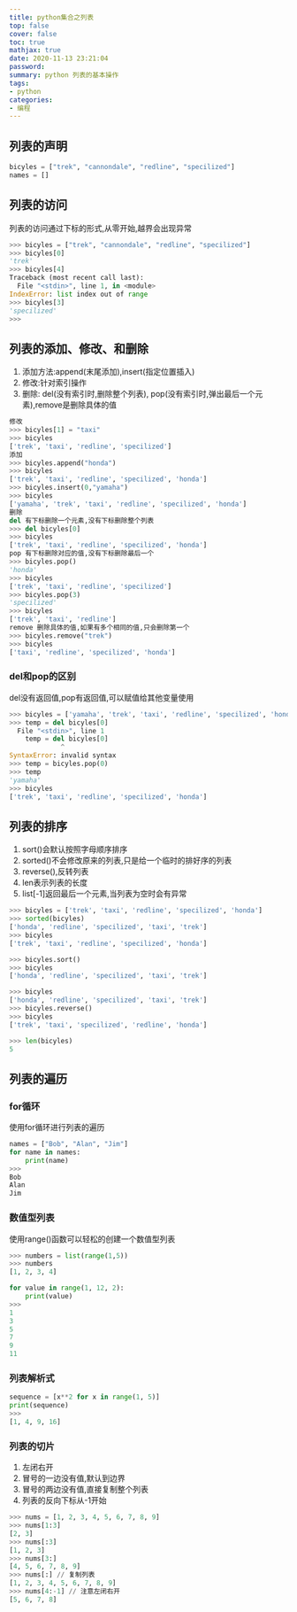 ```yaml
---
title: python集合之列表
top: false
cover: false
toc: true
mathjax: true
date: 2020-11-13 23:21:04
password:
summary: python 列表的基本操作
tags:
- python
categories:
- 编程
---
```


## 列表的声明

``` python
bicyles = ["trek", "cannondale", "redline", "specilized"]
names = []
```

## 列表的访问

列表的访问通过下标的形式,从零开始,越界会出现异常

``` python
>>> bicyles = ["trek", "cannondale", "redline", "specilized"]
>>> bicyles[0]
'trek'
>>> bicyles[4]
Traceback (most recent call last):
  File "<stdin>", line 1, in <module>
IndexError: list index out of range
>>> bicyles[3]
'specilized'
>>>
```

## 列表的添加、修改、和删除

1. 添加方法:append(末尾添加),insert(指定位置插入)
2. 修改:针对索引操作
3. 删除: del(没有索引时,删除整个列表), pop(没有索引时,弹出最后一个元素),remove是删除具体的值

  ``` python
  修改
  >>> bicyles[1] = "taxi"
  >>> bicyles
  ['trek', 'taxi', 'redline', 'specilized']
  添加
  >>> bicyles.append("honda")
  >>> bicyles
  ['trek', 'taxi', 'redline', 'specilized', 'honda']
  >>> bicyles.insert(0,"yamaha")
  >>> bicyles
  ['yamaha', 'trek', 'taxi', 'redline', 'specilized', 'honda']
  删除
  del 有下标删除一个元素,没有下标删除整个列表
  >>> del bicyles[0]
  >>> bicyles
  ['trek', 'taxi', 'redline', 'specilized', 'honda']
  pop 有下标删除对应的值,没有下标删除最后一个
  >>> bicyles.pop()
  'honda'
  >>> bicyles
  ['trek', 'taxi', 'redline', 'specilized']
  >>> bicyles.pop(3)
  'specilized'
  >>> bicyles
  ['trek', 'taxi', 'redline']
  remove 删除具体的值,如果有多个相同的值,只会删除第一个
  >>> bicyles.remove("trek")
  >>> bicyles
  ['taxi', 'redline', 'specilized', 'honda']
  ```

### del和pop的区别

del没有返回值,pop有返回值,可以赋值给其他变量使用

``` python
>>> bicyles = ['yamaha', 'trek', 'taxi', 'redline', 'specilized', 'honda']
>>> temp = del bicyles[0]
  File "<stdin>", line 1
    temp = del bicyles[0]
             ^
SyntaxError: invalid syntax
>>> temp = bicyles.pop(0)
>>> temp
'yamaha'
>>> bicyles
['trek', 'taxi', 'redline', 'specilized', 'honda']
```

## 列表的排序

1. sort()会默认按照字母顺序排序
2. sorted()不会修改原来的列表,只是给一个临时的排好序的列表
3. reverse(),反转列表
4. len表示列表的长度
5. list[-1]返回最后一个元素,当列表为空时会有异常

``` python
>>> bicyles = ['trek', 'taxi', 'redline', 'specilized', 'honda']
>>> sorted(bicyles)
['honda', 'redline', 'specilized', 'taxi', 'trek']
>>> bicyles
['trek', 'taxi', 'redline', 'specilized', 'honda']

>>> bicyles.sort()
>>> bicyles
['honda', 'redline', 'specilized', 'taxi', 'trek']

>>> bicyles
['honda', 'redline', 'specilized', 'taxi', 'trek']
>>> bicyles.reverse()
>>> bicyles
['trek', 'taxi', 'specilized', 'redline', 'honda']

>>> len(bicyles)
5
```

## 列表的遍历

### for循环

使用for循环进行列表的遍历

``` python
names = ["Bob", "Alan", "Jim"]
for name in names:
    print(name)
>>>
Bob
Alan
Jim
```

### 数值型列表

使用range()函数可以轻松的创建一个数值型列表

``` python
>>> numbers = list(range(1,5))
>>> numbers
[1, 2, 3, 4]

for value in range(1, 12, 2):
    print(value)
>>>
1
3
5
7
9
11
```

### 列表解析式

``` python
sequence = [x**2 for x in range(1, 5)]
print(sequence)
>>>
[1, 4, 9, 16]
```

### 列表的切片

1. 左闭右开
2. 冒号的一边没有值,默认到边界
3. 冒号的两边没有值,直接复制整个列表
4. 列表的反向下标从-1开始

``` python
>>> nums = [1, 2, 3, 4, 5, 6, 7, 8, 9]
>>> nums[1:3]
[2, 3]
>>> nums[:3]
[1, 2, 3]
>>> nums[3:]
[4, 5, 6, 7, 8, 9]
>>> nums[:] // 复制列表
[1, 2, 3, 4, 5, 6, 7, 8, 9]
>>> nums[4:-1] // 注意左闭右开
[5, 6, 7, 8]
```
